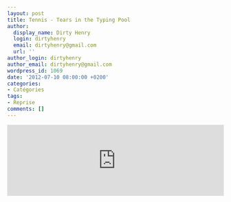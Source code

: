 ```yaml
---
layout: post
title: Tennis - Tears in the Typing Pool
author:
  display_name: Dirty Henry
  login: dirtyhenry
  email: dirtyhenry@gmail.com
  url: ''
author_login: dirtyhenry
author_email: dirtyhenry@gmail.com
wordpress_id: 1069
date: '2012-07-10 08:00:00 +0200'
categories:
- Catégories
tags:
- Reprise
comments: []
---
```

<iframe width="100%" height="166" scrolling="no" frameborder="no" src="http://w.soundcloud.com/player/?url=http%3A%2F%2Fapi.soundcloud.com%2Ftracks%2F30611632&show_artwork=true"></iframe>
